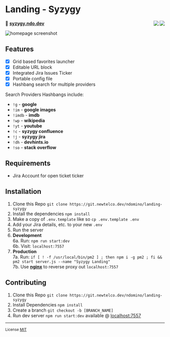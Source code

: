 # Landing - Syzygy

<img align="right" src="https://drone.ndo.dev/api/badges/ndom91/syzygy-landing/status.svg">
<img align="right" src="https://badges.greenkeeper.io/ndom91/syzygy-landing.svg?token=ac1a3669b7e5935a460f6dad9c9ed8f7ce0c76127d5502447f71a4c38789d3ea&ts=1566405890216">

:pushpin: [**syzygy.ndo.dev**](https://syzygy.ndo.dev)  

![homepage screenshot](https://imgur.com/dVdi4C0.png)

## Features

- [x] Grid based favorites launcher  
- [x] Editable URL block  
- [x] Integrated Jira Issues Ticker   
- [x] Portable config file  
- [x] Hashbang search for multiple providers

Search Providers Hashbangs include:

- `!g` - **google**
- `!im` - **google images**
- `!imdb` - **imdb**
- `!wp` - **wikipedia**
- `!yt` - **youtube**
- `!c` - **syzygy confluence**
- `!j` - **syzygy jira**
- `!dh` - **devhints.io**
- `!so` - **stack overflow**

## Requirements  

- Jira Account for open ticket ticker  

## Installation

1. Clone this Repo `git clone https://git.newtelco.dev/ndomino/landing-syzygy` 
2. Install the dependencies `npm install` 
3. Make a copy of `.env.template` like so `cp .env.template .env`
4. Add your Jira details, etc. to your new `.env`
5. Run the server 
6. **Development**  
6a. Run: `npm run start:dev`  
6b. Visit: `localhost:7557`  
7. **Production**  
7a. Run: `if [ ! -f /usr/local/bin/pm2 ] ; then npm i -g pm2 ; fi && pm2 start server.js --name "Syzygy Landing"`  
7b. Use [**nginx**](https://nginx.org/en/docs/) to reverse proxy out `localhost:7557`  

## Contributing

1. Clone this Repo `git clone https://git.newtelco.dev/ndomino/landing-syzygy`  
2. Install Dependencies `npm install`  
3. Create a branch `git checkout -b [BRANCH_NAME]`  
4. Run dev server `npm run start:dev` available @ [localhost:7557](http://localhost:7557)  

---  

<sub>License [MIT](https://opensource.org/licenses/MIT)</sup>
